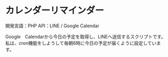 # カレンダーリマインダー

開発言語：PHP
API：LINE / Google Calendar

Google　Calendarから今日の予定を取得し、LINEへ送信するスクリプトです。
私は、cron機能をしようして毎朝6時に今日の予定が届くように設定しています。
